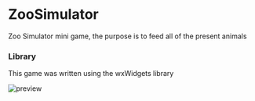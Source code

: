 # ZooSimulator
Zoo Simulator mini game, the purpose is to feed all of the present animals
### Library
This game was written using the wxWidgets library

![preview]([https://github.com/mateuszsiwy/ZooSimulator/preview.png](https://github.com/mateuszsiwy/ZooSimulator/blob/main/preview.png))
